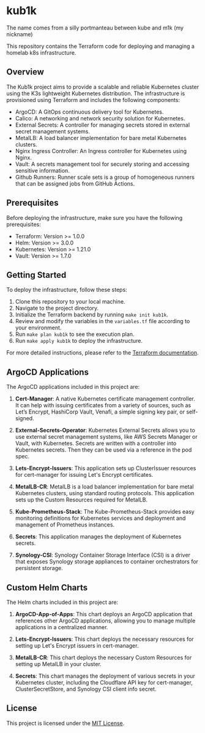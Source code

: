 # kub1k
The name comes from a silly portmanteau between kube and m1k (my nickname)

This repository contains the Terraform code for deploying and managing a homelab k8s infrastructure.

## Overview

The Kub1k project aims to provide a scalable and reliable Kubernetes cluster using the K3s lightweight Kubernetes distribution. The infrastructure is provisioned using Terraform and includes the following components:

- ArgoCD: A GitOps continuous delivery tool for Kubernetes.
- Calico: A networking and network security solution for Kubernetes.
- External Secrets: A controller for managing secrets stored in external secret management systems.
- MetalLB: A load balancer implementation for bare metal Kubernetes clusters.
- Nginx Ingress Controller: An Ingress controller for Kubernetes using Nginx.
- Vault: A secrets management tool for securely storing and accessing sensitive information.
- Github Runners: Runner scale sets is a group of homogeneous runners that can be assigned jobs from GitHub Actions.

## Prerequisites

Before deploying the infrastructure, make sure you have the following prerequisites:

- Terraform: Version >= 1.0.0
- Helm: Version >= 3.0.0
- Kubernetes: Version >= 1.21.0
- Vault: Version >= 1.7.0

## Getting Started

To deploy the infrastructure, follow these steps:

1. Clone this repository to your local machine.
2. Navigate to the project directory.
3. Initialize the Terraform backend by running `make init kub1k`.
4. Review and modify the variables in the `variables.tf` file according to your environment.
5. Run `make plan kub1k` to see the execution plan.
6. Run `make apply kub1k` to deploy the infrastructure.

For more detailed instructions, please refer to the [Terraform documentation](https://www.terraform.io/docs/index.html).


## ArgoCD Applications

The ArgoCD applications included in this project are:

1. **Cert-Manager**: A native Kubernetes certificate management controller. It can help with issuing certificates from a variety of sources, such as Let’s Encrypt, HashiCorp Vault, Venafi, a simple signing key pair, or self-signed.

2. **External-Secrets-Operator**: Kubernetes External Secrets allows you to use external secret management systems, like AWS Secrets Manager or Vault, with Kubernetes. Secrets are written with a controller into Kubernetes secrets. Then they can be used via a reference in the pod spec.

3. **Lets-Encrypt-Issuers**: This application sets up ClusterIssuer resources for cert-manager for issuing Let's Encrypt certificates.

4. **MetalLB-CR**: MetalLB is a load balancer implementation for bare metal Kubernetes clusters, using standard routing protocols. This application sets up the Custom Resources required for MetalLB.

5. **Kube-Prometheus-Stack**: The Kube-Prometheus-Stack provides easy monitoring definitions for Kubernetes services and deployment and management of Prometheus instances.

6. **Secrets**: This application manages the deployment of Kubernetes secrets.

7. **Synology-CSI**: Synology Container Storage Interface (CSI) is a driver that exposes Synology storage appliances to container orchestrators for persistent storage.

## Custom Helm Charts

The Helm charts included in this project are:

1. **ArgoCD-App-of-Apps**: This chart deploys an ArgoCD application that references other ArgoCD applications, allowing you to manage multiple applications in a centralized manner.

2. **Lets-Encrypt-Issuers**: This chart deploys the necessary resources for setting up Let's Encrypt issuers in cert-manager.

3. **MetalLB-CR**: This chart deploys the necessary Custom Resources for setting up MetalLB in your cluster.

4. **Secrets**: This chart manages the deployment of various secrets in your Kubernetes cluster, including the Cloudflare API key for cert-manager, ClusterSecretStore, and Synology CSI client info secret.

## License

This project is licensed under the [MIT License](LICENSE).
